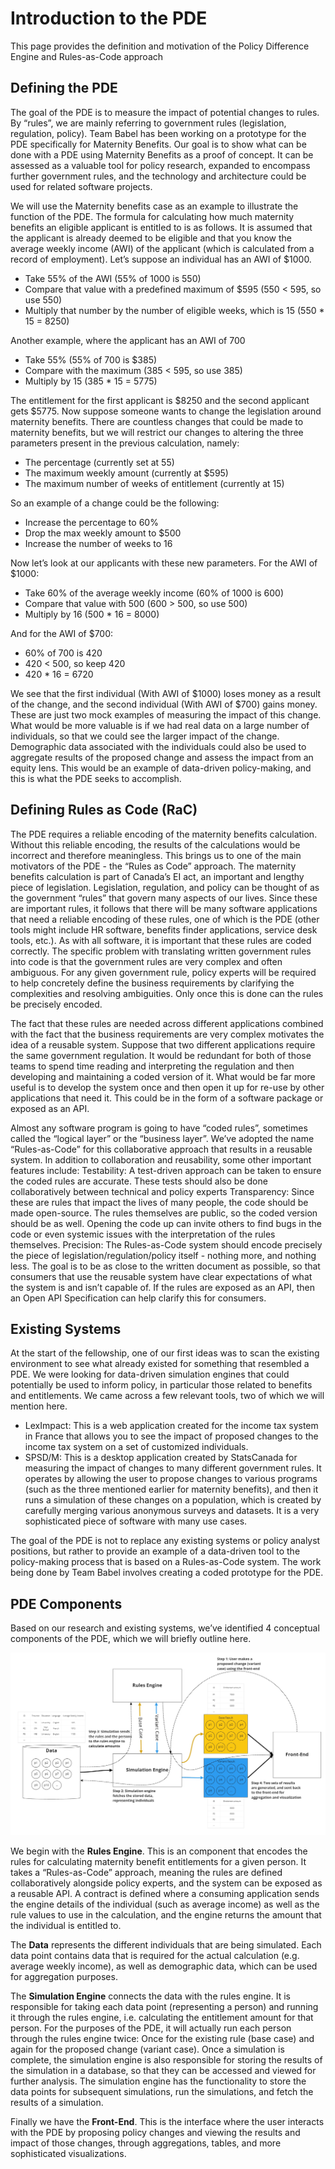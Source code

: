 # Introduction to the PDE

This page provides the definition and motivation of the Policy Difference Engine and Rules-as-Code approach

## Defining the PDE
The goal of the PDE is to measure the impact of potential changes to rules. By “rules”, we are mainly referring to government rules (legislation, regulation, policy). Team Babel has been working on a prototype for the PDE specifically for Maternity Benefits. Our goal is to show what can be done with a PDE using Maternity Benefits as a proof of concept. It can be assessed as a valuable tool for policy research, expanded to encompass further government rules, and the technology and architecture could be used for related software projects.

We will use the Maternity benefits case as an example to illustrate the function of the PDE. The formula for calculating how much maternity benefits an eligible applicant is entitled to is as follows. It is assumed that the applicant is already deemed to be eligible and that you know the average weekly income (AWI) of the applicant (which is calculated from a record of employment). Let’s suppose an individual has an AWI of $1000.
- Take 55% of the AWI (55% of 1000 is 550)
- Compare that value with a predefined maximum of $595 (550 < 595, so use 550)
- Multiply that number by the number of eligible weeks, which is 15 (550 * 15 = 8250)

Another example, where the applicant has an AWI of 700
- Take 55% (55% of 700 is $385)
- Compare with the maximum (385 < 595, so use 385)
- Multiply by 15 (385 * 15 = 5775) 

The entitlement for the first applicant is $8250 and the second applicant gets $5775. Now suppose someone wants to change the legislation around maternity benefits. There are countless changes that could be made to maternity benefits, but we will restrict our changes to altering the three parameters present in the previous calculation, namely:
- The percentage (currently set at 55)
- The maximum weekly amount (currently at $595)
- The maximum number of weeks of entitlement (currently at 15)

So an example of a change could be the following:
- Increase the percentage to 60%
- Drop the max weekly amount to $500
- Increase the number of weeks to 16

Now let’s look at our applicants with these new parameters. For the AWI of $1000:
- Take 60% of the average weekly income (60% of 1000 is 600)
- Compare that value with 500 (600 > 500, so use 500)
- Multiply by 16 (500 * 16 = 8000)

And for the AWI of $700:
- 60% of 700 is 420
- 420 < 500, so keep 420
- 420 * 16 = 6720

We see that the first individual (With AWI of $1000) loses money as a result of the change, and the second individual (With AWI of $700) gains money. These are just two mock examples of measuring the impact of this change. What would be more valuable is if we had real data on a large number of individuals, so that we could see the larger impact of the change.  Demographic data associated with the individuals could also be used to aggregate results of the proposed change and assess the impact from an equity lens. This would be an example of data-driven policy-making, and this is what the PDE seeks to accomplish. 

## Defining Rules as Code (RaC)
The PDE requires a reliable encoding of the maternity benefits calculation. Without this reliable encoding, the results of the calculations would be incorrect and therefore meaningless. This brings us to one of the main motivators of the PDE - the “Rules as Code” approach. The maternity benefits calculation is part of Canada’s EI act, an important and lengthy piece of legislation. Legislation, regulation, and policy can be thought of as the government “rules” that govern many aspects of our lives. Since these are important rules, it follows that there will be many software applications that need a reliable encoding of these rules, one of which is the PDE (other tools might include HR software, benefits finder applications, service desk tools, etc.). As with all software, it is important that these rules are coded correctly. The specific problem with translating written government rules into code is that the government rules are very complex and often ambiguous. For any given government rule, policy experts will be required to help concretely define the business requirements by clarifying the complexities and resolving ambiguities. Only once this is done can the rules be precisely encoded. 

The fact that these rules are needed across different applications combined with the fact that the business requirements are very complex motivates the idea of a reusable system. Suppose that two different applications require the same government regulation. It would be redundant for both of those teams to spend time reading and interpreting the regulation and then developing and maintaining a coded version of it. What would be far more useful is to develop the system once and then open it up for re-use by other applications that need it. This could be in the form of a software package or exposed as an API. 

Almost any software program is going to have “coded rules”, sometimes called the “logical layer” or the “business layer”. We’ve adopted the name “Rules-as-Code” for this collaborative approach that results in a reusable system. In addition to collaboration and reusability, some other important features include:
Testability: A test-driven approach can be taken to ensure the coded rules are accurate. These tests should also be done collaboratively between technical and policy experts
Transparency: Since these are rules that impact the lives of many people, the code should be made open-source. The rules themselves are public, so the coded version should be as well. Opening the code up can invite others to find bugs in the code or even systemic issues with the interpretation of the rules themselves.
Precision: The Rules-as-Code system should encode precisely the piece of legislation/regulation/policy itself - nothing more, and nothing less. The goal is to be as close to the written document as possible, so that consumers that use the reusable system have clear expectations of what the system is and isn’t capable of. If the rules are exposed as an API, then an Open API Specification can help clarify this for consumers.

## Existing Systems
At the start of the fellowship, one of our first ideas was to scan the existing environment to see what already existed for something that resembled a PDE. We were looking for data-driven simulation engines that could potentially be used to inform policy, in particular those related to benefits and entitlements. We came across a few relevant tools, two of which we will mention here.
- LexImpact: This is a web application created for the income tax system in France that allows you to see the impact of proposed changes to the income tax system on a set of customized individuals.
- SPSD/M: This is a desktop application created by StatsCanada for measuring the impact of changes to many different government rules. It operates by allowing the user to propose changes to various programs (such as the three mentioned earlier for maternity benefits), and then it runs a simulation of these changes on a population, which is created by carefully merging various anonymous surveys and datasets. It is a very sophisticated piece of software with many use cases. 

The goal of the PDE is not to replace any existing systems or policy analyst positions, but rather to provide an example of a data-driven tool to the policy-making process that is based on a Rules-as-Code system. The work being done by Team Babel involves creating a coded prototype for the PDE.

## PDE Components
Based on our research and existing systems, we’ve identified 4 conceptual components of the PDE, which we will briefly outline here.

![PDE Conceptual Components](https://github.com/DTS-STN/babel-main/blob/main/images/conceptual_components.jpg)

We begin with the **Rules Engine**. This is an component that encodes the rules for calculating maternity benefit entitlements for a given person. It takes a “Rules-as-Code” approach, meaning the rules are defined collaboratively alongside policy experts, and the system can be exposed as a reusable API. A contract is defined where a consuming application sends the engine details of the individual (such as average income) as well as the rule values to use in the calculation, and the engine returns the amount that the individual is entitled to.

The **Data** represents the different individuals that are being simulated. Each data point contains data that is required for the actual calculation (e.g. average weekly income), as well as demographic data, which can be used for aggregation purposes. 

The **Simulation Engine** connects the data with the rules engine. It is responsible for taking each data point (representing a person) and running it through the rules engine, i.e. calculating the entitlement amount for that person. For the purposes of the PDE, it will actually run each person through the rules engine twice: Once for the existing rule (base case) and again for the proposed change (variant case). Once a simulation is complete, the simulation engine is also responsible for storing the results of the simulation in a database, so that they can be accessed and viewed for further analysis. The simulation engine has the functionality to store the data points for subsequent simulations, run the simulations, and fetch the results of a simulation.

Finally we have the **Front-End**. This is the interface where the user interacts with the PDE by proposing policy changes and viewing the results and impact of those changes, through aggregations, tables, and more sophisticated visualizations. 
